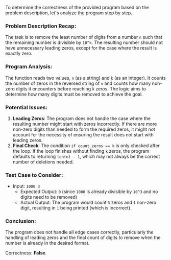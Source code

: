 To determine the correctness of the provided program based on the problem description, let's analyze the program step by step.

### Problem Description Recap:
The task is to remove the least number of digits from a number `n` such that the remaining number is divisible by `10^k`. The resulting number should not have unnecessary leading zeros, except for the case where the result is exactly zero.

### Program Analysis:
The function reads two values, `n` (as a string) and `k` (as an integer). It counts the number of zeros in the reversed string of `n` and counts how many non-zero digits it encounters before reaching `k` zeros. The logic aims to determine how many digits must be removed to achieve the goal.

### Potential Issues:
1. **Leading Zeros**: The program does not handle the case where the resulting number might start with zeros incorrectly. If there are more non-zero digits than needed to form the required zeros, it might not account for the necessity of ensuring the result does not start with leading zeros.
2. **Final Check**: The condition `if count_zeros == k` is only checked after the loop. If the loop finishes without finding `k` zeros, the program defaults to returning `len(n) - 1`, which may not always be the correct number of deletions needed.

### Test Case to Consider:
- Input: `1000 3`
  - Expected Output: `0` (since `1000` is already divisible by `10^3` and no digits need to be removed)
  - Actual Output: The program would count `3` zeros and `1` non-zero digit, resulting in `1` being printed (which is incorrect).

### Conclusion:
The program does not handle all edge cases correctly, particularly the handling of leading zeros and the final count of digits to remove when the number is already in the desired format.

Correctness: **False**.